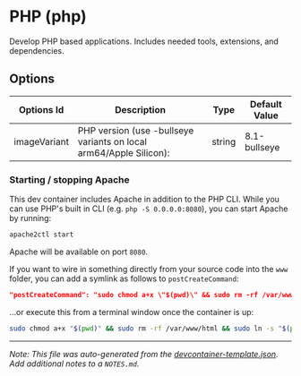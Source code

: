 
# PHP (php)

Develop PHP based applications. Includes needed tools, extensions, and dependencies.

## Options

| Options Id | Description | Type | Default Value |
|-----|-----|-----|-----|
| imageVariant | PHP version (use -bullseye variants on local arm64/Apple Silicon): | string | 8.1-bullseye |

### Starting / stopping Apache

This dev container includes Apache in addition to the PHP CLI. While you can use PHP's built in CLI (e.g. `php -S 0.0.0.0:8080`), you can start Apache by running:

```bash
apache2ctl start
```

Apache will be available on port `8080`.

If you want to wire in something directly from your source code into the `www` folder, you can add a symlink as follows to `postCreateCommand`:

```json
"postCreateCommand": "sudo chmod a+x \"$(pwd)\" && sudo rm -rf /var/www/html && sudo ln -s \"$(pwd)\" /var/www/html"
```

...or execute this from a terminal window once the container is up:

```bash
sudo chmod a+x "$(pwd)" && sudo rm -rf /var/www/html && sudo ln -s "$(pwd)" /var/www/html
```

---

_Note: This file was auto-generated from the [devcontainer-template.json](https://github.com/devcontainers/templates/blob/main/src/php/devcontainer-template.json).  Add additional notes to a `NOTES.md`._
